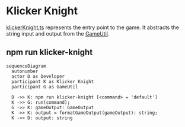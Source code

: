 # Klicker Knight

[klickerKnight.ts](../src/klickerKnight.ts) represents the entry point to the game.
It abstracts the string input and output from the [GameUtil](./gameUtil.md).

## npm run klicker-knight

```mermaid
sequenceDiagram
  autonumber
  actor D as Developer
  participant K as Klicker Knight
  participant G as GameUtil

  D ->> K: npm run klicker-knight [<command> = 'default']
  K ->> G: run(command);
  G ->> K: gameOutput: GameOutput
  K ->> K: output = formatGameOutput(gameOutput): string;
  K ->> D: output: string
```
